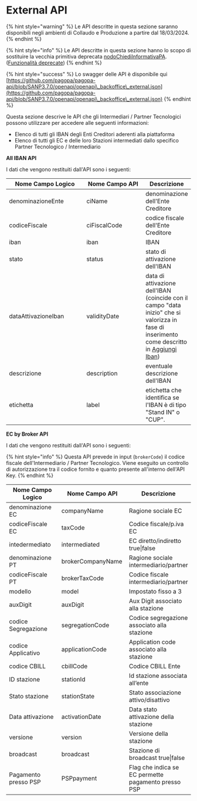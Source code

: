 # External API

{% hint style="warning" %}
Le API descritte in questa sezione saranno disponibili negli ambienti di Collaudo e Produzione a partire dal 18/03/2024.
{% endhint %}

{% hint style="info" %}
Le API descritte in questa sezione hanno lo scopo di sostituire la vecchia primitiva deprecata [nodoChiediInformativaPA](https://docs.pagopa.it/sanp/appendici/primitive#nodochiediinformativapa). ([Funzionalità deprecate](https://docs.pagopa.it/sanp/appendici/funzionalita-deprecate))
{% endhint %}

{% hint style="success" %}
Lo swagger delle API è disponibile qui [https://github.com/pagopa/pagopa-api/blob/SANP3.7.0/openapi/openapi\_backoffice\_external.json](https://github.com/pagopa/pagopa-api/blob/SANP3.7.0/openapi/openapi\_backoffice\_external.json)
{% endhint %}

Questa sezione descrive le API che gli Intermediari / Partner Tecnologici possono utilizzare per accedere alle seguenti informazioni:

* Elenco di tutti gli IBAN degli Enti Creditori aderenti alla piattaforma
* Elenco di tutti gli EC e delle loro Stazioni intermediati dallo specifico Partner Tecnologico / Intermediario

**All IBAN API**

I dati che vengono restituiti dall'API sono i seguenti:

<table><thead><tr><th width="229">Nome Campo Logico</th><th width="181">Nome Campo API</th><th>Descrizione</th></tr></thead><tbody><tr><td>denominazioneEnte</td><td>ciName</td><td>denominazione dell'Ente Creditore</td></tr><tr><td>codiceFiscale</td><td>ciFiscalCode</td><td>codice fiscale dell'Ente Creditore</td></tr><tr><td>iban</td><td>iban</td><td>IBAN </td></tr><tr><td>stato</td><td>status</td><td>stato di attivazione dell'IBAN</td></tr><tr><td>dataAttivazioneIban</td><td>validityDate</td><td>data di attivazione dell'IBAN (coincide con il campo "data inizio" che si valorizza in fase di inserimento come descritto in <a href="broken-reference">Aggiungi Iban</a>)</td></tr><tr><td>descrizione</td><td>description</td><td>eventuale descrizione dell'IBAN</td></tr><tr><td>etichetta</td><td>label</td><td>etichetta che identifica se l'IBAN è di tipo "Stand IN" o "CUP".</td></tr></tbody></table>

**EC by Broker API**

I dati che vengono restituiti dall'API sono i seguenti:

{% hint style="info" %}
Questa API prevede in input (`brokerCode`) il codice fiscale dell'Intermediario / Partner Tecnologico. Viene eseguito un controllo di autorizzazione tra il codice fornito e quanto presente all'interno dell'API Key.&#x20;
{% endhint %}

<table><thead><tr><th width="251">Nome Campo Logico</th><th width="196">Nome Campo API</th><th>Descrizione</th></tr></thead><tbody><tr><td>denominazione EC</td><td>companyName</td><td>Ragione sociale EC</td></tr><tr><td>codiceFiscale EC</td><td>taxCode</td><td>Codice fiscale/p.iva EC</td></tr><tr><td>intedermediato</td><td>intermediated</td><td>EC diretto/indiretto true|false</td></tr><tr><td>denominazione PT</td><td>brokerCompanyName</td><td>Ragione sociale intermediario/partner</td></tr><tr><td>codiceFiscale PT</td><td>brokerTaxCode</td><td>Codice fiscale intermediario/partner</td></tr><tr><td>modello</td><td>model</td><td>Impostato fisso a 3</td></tr><tr><td>auxDigit</td><td>auxDigit</td><td>Aux Digit associato alla stazione</td></tr><tr><td>codice Segregazione</td><td>segregationCode</td><td>Codice segregazione associato alla stazione</td></tr><tr><td>codice Applicativo</td><td>applicationCode</td><td>Application code associato alla stazione</td></tr><tr><td>codice CBILL</td><td>cbillCode</td><td>Codice CBILL Ente</td></tr><tr><td>ID stazione</td><td>stationId</td><td>Id stazione associata all’ente</td></tr><tr><td>Stato stazione</td><td>stationState</td><td>Stato associazione attivo/disattivo</td></tr><tr><td>Data attivazione</td><td>activationDate</td><td>Data stato attivazione della stazione</td></tr><tr><td>versione</td><td>version</td><td>Versione della stazione</td></tr><tr><td>broadcast</td><td>broadcast</td><td>Stazione di broadcast true|false</td></tr><tr><td>Pagamento presso PSP</td><td>PSPpayment</td><td>Flag che indica se EC permette pagamento presso PSP</td></tr></tbody></table>

